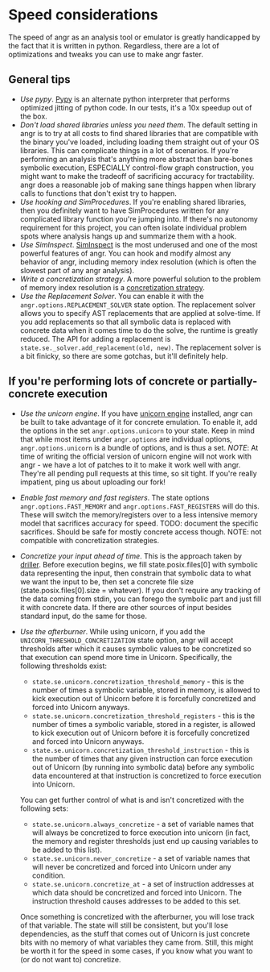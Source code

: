 # Speed considerations

The speed of angr as an analysis tool or emulator is greatly handicapped by the fact that it is written in python.
Regardless, there are a lot of optimizations and tweaks you can use to make angr faster.

## General tips

- *Use pypy*.
  [Pypy](http://pypy.org/) is an alternate python interpreter that performs optimized jitting of python code.
  In our tests, it's a 10x speedup out of the box.
- *Don't load shared libraries unless you need them*.
  The default setting in angr is to try at all costs to find shared libraries that are compatible with the binary you've loaded, including loading them straight out of your OS libraries.
  This can complicate things in a lot of scenarios.
  If you're performing an analysis that's anything more abstract than bare-bones symbolic execution, ESPECIALLY control-flow graph construction, you might want to make the tradeoff of sacrificing accuracy for tractability.
  angr does a reasonable job of making sane things happen when library calls to functions that don't exist try to happen.
- *Use hooking and SimProcedures*.
  If you're enabling shared libraries, then you definitely want to have SimProcedures written for any complicated library function you're jumping into.
  If there's no autonomy requirement for this project, you can often isolate individual problem spots where analysis hangs up and summarize them with a hook.
- *Use SimInspect*.
  [SimInspect](simulation.html#breakpoints) is the most underused and one of the most powerful features of angr.
  You can hook and modify almost any behavior of angr, including memory index resolution (which is often the slowest part of any angr analysis).
- *Write a concretization strategy*.
  A more powerful solution to the problem of memory index resolution is a [concretization strategy](https://github.com/angr/angr/tree/master/angr/concretization_strategies).
- *Use the Replacement Solver*.
  You can enable it with the `angr.options.REPLACEMENT_SOLVER` state option.
  The replacement solver allows you to specify AST replacements that are applied at solve-time.
  If you add replacements so that all symbolic data is replaced with concrete data when it comes time to do the solve, the runtime is greatly reduced.
  The API for adding a replacement is `state.se._solver.add_replacement(old, new)`.
  The replacement solver is a bit finicky, so there are some gotchas, but it'll definitely help.

## If you're performing lots of concrete or partially-concrete execution

- *Use the unicorn engine*.
  If you have [unicorn engine](https://github.com/unicorn-engine/unicorn/) installed, angr can be built to take advantage of it for concrete emulation.
  To enable it, add the options in the set `angr.options.unicorn` to your state.
  Keep in mind that while most items under `angr.options` are individual options, `angr.options.unicorn` is a bundle of options, and is thus a set.
  *NOTE*: At time of writing the official version of unicorn engine will not work with angr - we have a lot of patches to it to make it work well with angr.
  They're all pending pull requests at this time, so sit tight. If you're really impatient, ping us about uploading our fork!
- *Enable fast memory and fast registers*.
  The state options `angr.options.FAST_MEMORY` and `angr.options.FAST_REGISTERS` will do this.
  These will switch the memory/registers over to a less intensive memory model that sacrifices accuracy for speed.
  TODO: document the specific sacrifices. Should be safe for mostly concrete access though.
  NOTE: not compatible with concretization strategies.
- *Concretize your input ahead of time*.
  This is the approach taken by [driller](https://www.internetsociety.org/sites/default/files/blogs-media/driller-augmenting-fuzzing-through-selective-symbolic-execution.pdf).
  Before execution begins, we fill state.posix.files[0] with symbolic data representing the input, then constrain that symbolic data to what we want the input to be, then set a concrete file size (state.posix.files[0].size = whatever).
  If you don't require any tracking of the data coming from stdin, you can forego the symbolic part and just fill it with concrete data.
  If there are other sources of input besides standard input, do the same for those.
- *Use the afterburner*.
  While using unicorn, if you add the `UNICORN_THRESHOLD_CONCRETIZATION` state option, angr will accept thresholds after which it causes symbolic values to be concretized so that execution can spend more time in Unicorn. Specifically, the following thresholds exist:

  - `state.se.unicorn.concretization_threshold_memory` - this is the number of times a symbolic variable, stored in memory, is allowed to kick execution out of Unicorn before it is forcefully concretized and forced into Unicorn anyways.
  - `state.se.unicorn.concretization_threshold_registers` - this is the number of times a symbolic variable, stored in a register, is allowed to kick execution out of Unicorn before it is forcefully concretized and forced into Unicorn anyways.
  - `state.se.unicorn.concretization_threshold_instruction` - this is the number of times that any given instruction can force execution out of Unicorn (by running into symbolic data) before any symbolic data encountered at that instruction is concretized to force execution into Unicorn.

  You can get further control of what is and isn't concretized with the following sets:

  - `state.se.unicorn.always_concretize` - a set of variable names that will always be concretized to force execution into unicorn (in fact, the memory and register thresholds just end up causing variables to be added to this list).
  - `state.se.unicorn.never_concretize` - a set of variable names that will never be concretized and forced into Unicorn under any condition.
  - `state.se.unicorn.concretize_at` - a set of instruction addresses at which data should be concretized and forced into Unicorn. The instruction threshold causes addresses to be added to this set.

  Once something is concretized with the afterburner, you will lose track of that variable.
  The state will still be consistent, but you'll lose dependencies, as the stuff that comes out of Unicorn is just concrete bits with no memory of what variables they came from.
  Still, this might be worth it for the speed in some cases, if you know what you want to (or do not want to) concretize.
